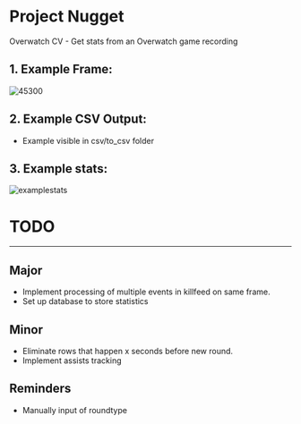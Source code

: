 # Project Nugget
Overwatch CV - Get stats from an Overwatch game recording

## 1. Example Frame:
![45300](https://user-images.githubusercontent.com/47507106/57599121-88fe4a00-750a-11e9-9265-bb880f68e899.jpg)

## 2. Example CSV Output:
- Example visible in csv/to_csv folder

## 3. Example stats:
![examplestats](https://user-images.githubusercontent.com/47507106/57599467-9c5de500-750b-11e9-8130-c483474d84ea.PNG)

# TODO
--------
## Major
- Implement processing of multiple events in killfeed on same frame.
- Set up database to store statistics

## Minor
- Eliminate rows that happen x seconds before new round.
- Implement assists tracking

## Reminders
- Manually input of roundtype
